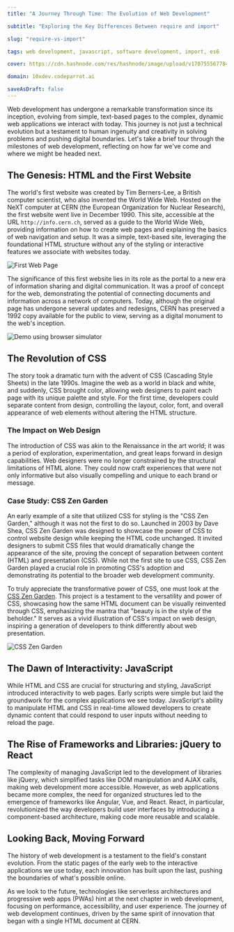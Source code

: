 ```yaml
---
title: "A Journey Through Time: The Evolution of Web Development"

subtitle: "Exploring the Key Differences Between require and import"

slug: "require-vs-import"

tags: web development, javascript, software development, import, es6

cover: https://cdn.hashnode.com/res/hashnode/image/upload/v1707555677847/HbtyAOmvO.webp?auto=format

domain: 10xdev.codeparrot.ai

saveAsDraft: false
---
```


Web development has undergone a remarkable transformation since its inception, evolving from simple, text-based pages to the complex, dynamic web applications we interact with today. This journey is not just a technical evolution but a testament to human ingenuity and creativity in solving problems and pushing digital boundaries. Let's take a brief tour through the milestones of web development, reflecting on how far we've come and where we might be headed next.

## The Genesis: HTML and the First Website

The world's first website was created by Tim Berners-Lee, a British computer scientist, who also invented the World Wide Web. Hosted on the NeXT computer at CERN (the European Organization for Nuclear Research), the first website went live in December 1990. This site, accessible at the URL `http://info.cern.ch`, served as a guide to the World Wide Web, providing information on how to create web pages and explaining the basics of web navigation and setup. It was a simple, text-based site, leveraging the foundational HTML structure without any of the styling or interactive features we associate with websites today.

![First Web Page](https://cdn.hashnode.com/res/hashnode/image/upload/v1707912677503/Q0rK3KG9n.png?auto=format)

The significance of this first website lies in its role as the portal to a new era of information sharing and digital communication. It was a proof of concept for the web, demonstrating the potential of connecting documents and information across a network of computers. Today, although the original page has undergone several updates and redesigns, CERN has preserved a 1992 copy available for the public to view, serving as a digital monument to the web's inception.

![Demo using browser simulator](https://cdn.hashnode.com/res/hashnode/image/upload/v1707913315731/sBADQdyDH.gif?auto=format)

## The Revolution of CSS

The story took a dramatic turn with the advent of CSS (Cascading Style Sheets) in the late 1990s. Imagine the web as a world in black and white, and suddenly, CSS brought color, allowing web designers to paint each page with its unique palette and style. For the first time, developers could separate content from design, controlling the layout, color, font, and overall appearance of web elements without altering the HTML structure.

### The Impact on Web Design

The introduction of CSS was akin to the Renaissance in the art world; it was a period of exploration, experimentation, and great leaps forward in design capabilities. Web designers were no longer constrained by the structural limitations of HTML alone. They could now craft experiences that were not only informative but also visually compelling and unique to each brand or message.

### Case Study: CSS Zen Garden

An early example of a site that utilized CSS for styling is the "CSS Zen Garden," although it was not the first to do so. Launched in 2003 by Dave Shea, CSS Zen Garden was designed to showcase the power of CSS to control website design while keeping the HTML code unchanged. It invited designers to submit CSS files that would dramatically change the appearance of the site, proving the concept of separation between content (HTML) and presentation (CSS). While not the first site to use CSS, CSS Zen Garden played a crucial role in promoting CSS's adoption and demonstrating its potential to the broader web development community.

To truly appreciate the transformative power of CSS, one must look at the [CSS Zen Garden](http://www.csszengarden.com/). This project is a testament to the versatility and power of CSS, showcasing how the same HTML document can be visually reinvented through CSS, emphasizing the mantra that "beauty is in the style of the beholder." It serves as a vivid illustration of CSS's impact on web design, inspiring a generation of developers to think differently about web presentation.

![CSS Zen Garden](https://cdn.hashnode.com/res/hashnode/image/upload/v1707913837506/eYPMsG_jC.png?auto=format)

## The Dawn of Interactivity: JavaScript

While HTML and CSS are crucial for structuring and styling, JavaScript introduced interactivity to web pages. Early scripts were simple but laid the groundwork for the complex applications we see today. JavaScript's ability to manipulate HTML and CSS in real-time allowed developers to create dynamic content that could respond to user inputs without needing to reload the page.

## The Rise of Frameworks and Libraries: jQuery to React

The complexity of managing JavaScript led to the development of libraries like jQuery, which simplified tasks like DOM manipulation and AJAX calls, making web development more accessible. However, as web applications became more complex, the need for organized structures led to the emergence of frameworks like Angular, Vue, and React. React, in particular, revolutionized the way developers build user interfaces by introducing a component-based architecture, making code more reusable and scalable.

## Looking Back, Moving Forward

The history of web development is a testament to the field's constant evolution. From the static pages of the early web to the interactive applications we use today, each innovation has built upon the last, pushing the boundaries of what's possible online.

As we look to the future, technologies like serverless architectures and progressive web apps (PWAs) hint at the next chapter in web development, focusing on performance, accessibility, and user experience. The journey of web development continues, driven by the same spirit of innovation that began with a single HTML document at CERN.
